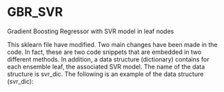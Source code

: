 # GBR_SVR
Gradient Boosting Regressor with SVR model in leaf nodes

This sklearn file have modified. Two main changes have been made in the code. In fact, these are two code snippets that are embedded in two different methods. In addition, a data structure (dictionary) contains for each ensemble leaf, the associated SVR model. The name of the data structure is svr_dic.
The following is an example of the data structure (svr_dic):
